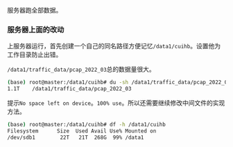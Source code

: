 服务器跑全部数据。

### 服务器上面的改动

上服务器运行，首先创建一个自己的同名路径方便记忆`/data1/cuihb`。设置他为工作目录防止出错。

`/data1/traffic_data/pcap_2022_03`总的数据量很大。

```bash
(base) root@master:/data1/cuihb# du -sh /data1/traffic_data/pcap_2022_03
1.1T    /data1/traffic_data/pcap_2022_03
```

提示`No space left on device`。`100% use`。所以还需要继续修改中间文件的实现方法。

```bash
(base) root@master:/data1/cuihb# df -h /data1/cuihb
Filesystem      Size  Used Avail Use% Mounted on
/dev/sdb1        22T   21T  268G  99% /data1
```